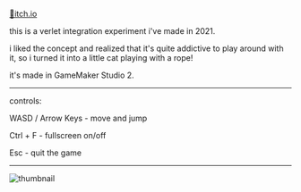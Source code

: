 [📌itch.io](https://emretahtali.itch.io/verlet-cat)

this is a verlet integration experiment i've made in 2021.

i liked the concept and realized that it's quite addictive to play around with it, so i turned it into a little cat playing with a rope!

it's made in GameMaker Studio 2.

---
controls:

WASD / Arrow Keys - move and jump

Ctrl + F - fullscreen on/off

Esc - quit the game

---
![thumbnail](https://github.com/user-attachments/assets/7963e2b2-2541-44d1-8803-e56818f2082a)
